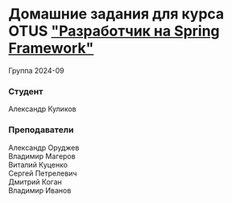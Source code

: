 # Домашние задания для курса OTUS ["Разработчик на Spring Framework"](https://otus.ru/lessons/javaspring/)

Группа 2024-09

### Студент
Александр Куликов<br>

### Преподаватели
Александр Оруджев<br>
Владимир Магеров<br>
Виталий Куценко<br>
Сергей Петрелевич<br>
Дмитрий Коган<br>
Владимир Иванов
